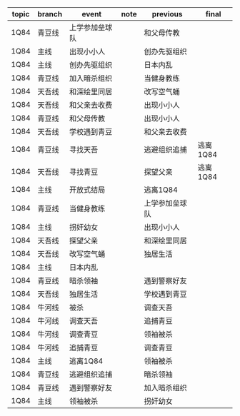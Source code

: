 | topic | branch | event | note | previous | final |
| ----- | ------ | ------| ---- | -------- | ----- |
| 1Q84 | 青豆线 | 上学参加垒球队 |  | 和父母传教 |  |
| 1Q84 | 主线 | 出现小小人 |  | 创办先驱组织 |  |
| 1Q84 | 主线 | 创办先驱组织 |  | 日本内乱 |  |
| 1Q84 | 青豆线 | 加入暗杀组织 |  | 当健身教练 |  |
| 1Q84 | 天吾线 | 和深绘里同居 |  | 改写空气蛹 |  |
| 1Q84 | 天吾线 | 和父亲去收费 |  | 出现小小人 |  |
| 1Q84 | 青豆线 | 和父母传教 |  | 出现小小人 |  |
| 1Q84 | 天吾线 | 学校遇到青豆 |  | 和父亲去收费 |  |
| 1Q84 | 青豆线 | 寻找天吾 |  | 逃避组织追捕 | 逃离1Q84 |
| 1Q84 | 天吾线 | 寻找青豆 |  | 探望父亲 | 逃离1Q84 |
| 1Q84 | 主线 | 开放式结局 |  | 逃离1Q84 |  |
| 1Q84 | 青豆线 | 当健身教练 |  | 上学参加垒球队 |  |
| 1Q84 | 主线 | 拐奸幼女 |  | 出现小小人 |  |
| 1Q84 | 天吾线 | 探望父亲 |  | 和深绘里同居 |  |
| 1Q84 | 天吾线 | 改写空气蛹 |  | 独居生活 |  |
| 1Q84 | 主线 | 日本内乱 |  |  |  |
| 1Q84 | 青豆线 | 暗杀领袖 |  | 遇到警察好友 |  |
| 1Q84 | 天吾线 | 独居生活 |  | 学校遇到青豆 |  |
| 1Q84 | 牛河线 | 被杀 |  | 调查天吾 |  |
| 1Q84 | 牛河线 | 调查天吾 |  | 追捕青豆 |  |
| 1Q84 | 牛河线 | 调查青豆 |  | 领袖被杀 |  |
| 1Q84 | 牛河线 | 追捕青豆 |  | 调查青豆 |  |
| 1Q84 | 主线 | 逃离1Q84 |  | 领袖被杀 |  |
| 1Q84 | 青豆线 | 逃避组织追捕 |  | 暗杀领袖 |  |
| 1Q84 | 青豆线 | 遇到警察好友 |  | 加入暗杀组织 |  |
| 1Q84 | 主线 | 领袖被杀 |  | 拐奸幼女 |  |
